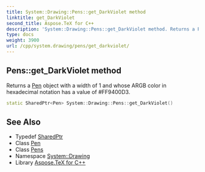 ```yaml
---
title: System::Drawing::Pens::get_DarkViolet method
linktitle: get_DarkViolet
second_title: Aspose.TeX for C++
description: 'System::Drawing::Pens::get_DarkViolet method. Returns a Pen object with a width of 1 and whose ARGB color in hexadecimal notation has a value of #FF9400D3 in C++.'
type: docs
weight: 3900
url: /cpp/system.drawing/pens/get_darkviolet/
---
```

## Pens::get_DarkViolet method


Returns a [Pen](../../pen/) object with a width of 1 and whose ARGB color in hexadecimal notation has a value of #FF9400D3.

```cpp
static SharedPtr<Pen> System::Drawing::Pens::get_DarkViolet()
```

## See Also

* Typedef [SharedPtr](../../../system/sharedptr/)
* Class [Pen](../../pen/)
* Class [Pens](../)
* Namespace [System::Drawing](../../)
* Library [Aspose.TeX for C++](../../../)
